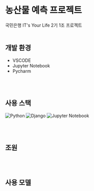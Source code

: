  # 농산물 예측 프로젝트 

국민은행 IT's Your Life 2기 1조 프로젝트
<br>
<br>

## 개발 환경
* VSCODE
* Jupyter Notebook
* Pycharm
<br>
<br>

## 사용 스택
![Python](https://img.shields.io/badge/python-3670A0?style=for-the-badge&logo=python&logoColor=ffdd54)
![Django](https://img.shields.io/badge/django-%23092E20.svg?style=for-the-badge&logo=django&logoColor=white)
![Jupyter Notebook](https://img.shields.io/badge/jupyter-%23FA0F00.svg?style=for-the-badge&logo=jupyter&logoColor=white)




<br>
<br>

## 조원

<br>
<br>

## 사용 모델

<br>
<br>

